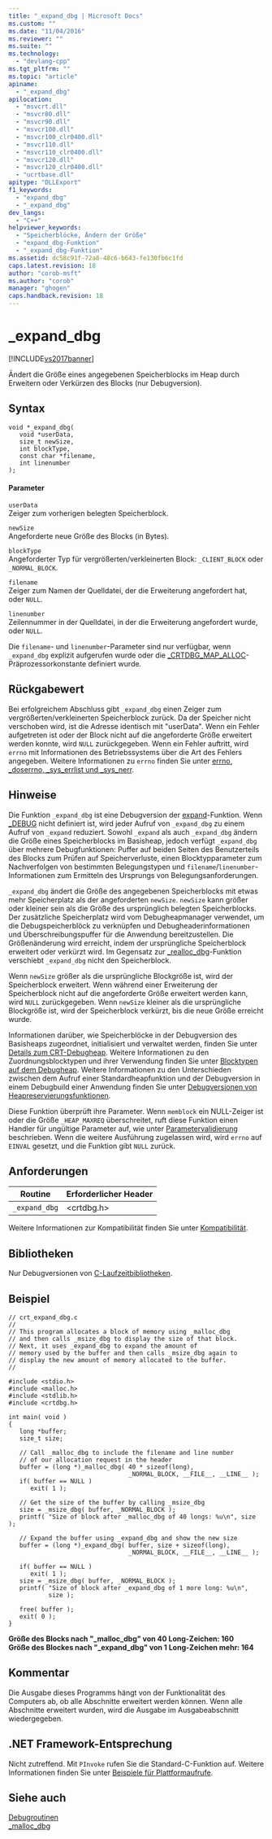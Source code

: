 ```yaml
---
title: "_expand_dbg | Microsoft Docs"
ms.custom: ""
ms.date: "11/04/2016"
ms.reviewer: ""
ms.suite: ""
ms.technology: 
  - "devlang-cpp"
ms.tgt_pltfrm: ""
ms.topic: "article"
apiname: 
  - "_expand_dbg"
apilocation: 
  - "msvcrt.dll"
  - "msvcr80.dll"
  - "msvcr90.dll"
  - "msvcr100.dll"
  - "msvcr100_clr0400.dll"
  - "msvcr110.dll"
  - "msvcr110_clr0400.dll"
  - "msvcr120.dll"
  - "msvcr120_clr0400.dll"
  - "ucrtbase.dll"
apitype: "DLLExport"
f1_keywords: 
  - "expand_dbg"
  - "_expand_dbg"
dev_langs: 
  - "C++"
helpviewer_keywords: 
  - "Speicherblöcke, Ändern der Größe"
  - "expand_dbg-Funktion"
  - "_expand_dbg-Funktion"
ms.assetid: dc58c91f-72a8-48c6-b643-fe130fb6c1fd
caps.latest.revision: 18
author: "corob-msft"
ms.author: "corob"
manager: "ghogen"
caps.handback.revision: 18
---
```

# _expand_dbg
[!INCLUDE[vs2017banner](../../assembler/inline/includes/vs2017banner.md)]

Ändert die Größe eines angegebenen Speicherblocks im Heap durch Erweitern oder Verkürzen des Blocks \(nur Debugversion\).  
  
## Syntax  
  
```  
void *_expand_dbg(   
   void *userData,  
   size_t newSize,  
   int blockType,  
   const char *filename,  
   int linenumber   
);  
```  
  
#### Parameter  
 `userData`  
 Zeiger zum vorherigen belegten Speicherblock.  
  
 `newSize`  
 Angeforderte neue Größe des Blocks \(in Bytes\).  
  
 `blockType`  
 Angeforderter Typ für vergrößerten\/verkleinerten Block: `_CLIENT_BLOCK` oder `_NORMAL_BLOCK`.  
  
 `filename`  
 Zeiger zum Namen der Quelldatei, der die Erweiterung angefordert hat, oder `NULL`.  
  
 `linenumber`  
 Zeilennummer in der Quelldatei, in der die Erweiterung angefordert wurde, oder `NULL`.  
  
 Die `filename`\- und `linenumber`\-Parameter sind nur verfügbar, wenn `_expand_dbg` explizit aufgerufen wurde oder die [\_CRTDBG\_MAP\_ALLOC](../../c-runtime-library/crtdbg-map-alloc.md)\-Präprozessorkonstante definiert wurde.  
  
## Rückgabewert  
 Bei erfolgreichem Abschluss gibt `_expand_dbg` einen Zeiger zum vergrößerten\/verkleinerten Speicherblock zurück.  Da der Speicher nicht verschoben wird, ist die Adresse identisch mit "userData".  Wenn ein Fehler aufgetreten ist oder der Block nicht auf die angeforderte Größe erweitert werden konnte, wird `NULL` zurückgegeben.  Wenn ein Fehler auftritt, wird `errno` mit Informationen des Betriebssystems über die Art des Fehlers angegeben.  Weitere Informationen zu `errno` finden Sie unter [errno, \_doserrno, \_sys\_errlist und \_sys\_nerr](../../c-runtime-library/errno-doserrno-sys-errlist-and-sys-nerr.md).  
  
## Hinweise  
 Die Funktion `_expand_dbg` ist eine Debugversion der [expand](../../c-runtime-library/reference/expand.md)\-Funktion.  Wenn [\_DEBUG](../../c-runtime-library/debug.md) nicht definiert ist, wird jeder Aufruf von `_expand_dbg`  zu einem Aufruf von `_expand` reduziert.  Sowohl `_expand` als auch `_expand_dbg` ändern die Größe eines Speicherblocks im Basisheap, jedoch verfügt `_expand_dbg` über mehrere Debugfunktionen: Puffer auf beiden Seiten des Benutzerteils des Blocks zum Prüfen auf Speicherverluste, einen Blocktypparameter zum Nachverfolgen von bestimmten Belegungstypen und `filename`\/`linenumber`\-Informationen zum Ermitteln des Ursprungs von Belegungsanforderungen.  
  
 `_expand_dbg` ändert die Größe des angegebenen Speicherblocks mit etwas mehr Speicherplatz als der angeforderten `newSize`.  `newSize` kann größer oder kleiner sein als die Größe des ursprünglich belegten Speicherblocks.  Der zusätzliche Speicherplatz wird vom Debugheapmanager verwendet, um die Debugspeicherblöck zu verknüpfen und Debugheaderinformationen und Überschreibungspuffer für die Anwendung bereitzustellen.  Die Größenänderung wird erreicht, indem der ursprüngliche Speicherblock erweitert oder verkürzt wird.  Im Gegensatz zur [\_realloc\_dbg](../../c-runtime-library/reference/realloc-dbg.md)\-Funktion verschiebt `_expand_dbg` nicht den Speicherblock.  
  
 Wenn `newSize` größer als die ursprüngliche Blockgröße ist, wird der Speicherblock erweitert.  Wenn während einer Erweiterung der Speicherblock nicht auf die angeforderte Größe erweitert werden kann, wird `NULL` zurückgegeben.  Wenn `newSize` kleiner als die ursprüngliche Blockgröße ist, wird der Speicherblock verkürzt, bis die neue Größe erreicht wurde.  
  
 Informationen darüber, wie Speicherblöcke in der Debugversion des Basisheaps zugeordnet, initialisiert und verwaltet werden, finden Sie unter [Details zum CRT\-Debugheap](../Topic/CRT%20Debug%20Heap%20Details.md).  Weitere Informationen zu den Zuordnungsblocktypen und ihrer Verwendung finden Sie unter [Blocktypen auf dem Debugheap](../Topic/CRT%20Debug%20Heap%20Details.md#BKMK_Types_of_blocks_on_the_debug_heap).  Weitere Informationen zu den Unterschieden zwischen dem Aufruf einer Standardheapfunktion und der Debugversion in einem Debugbuild einer Anwendung finden Sie unter [Debugversionen von Heapreservierungsfunktionen](../Topic/Debug%20Versions%20of%20Heap%20Allocation%20Functions.md).  
  
 Diese Funktion überprüft ihre Parameter.  Wenn `memblock` ein NULL\-Zeiger ist oder die Größe `_HEAP_MAXREQ` überschreitet, ruft diese Funktion einen Handler für ungültige Parameter auf, wie unter [Parametervalidierung](../../c-runtime-library/parameter-validation.md) beschrieben.  Wenn die weitere Ausführung zugelassen wird, wird `errno` auf `EINVAL` gesetzt, und die Funktion gibt `NULL` zurück.  
  
## Anforderungen  
  
|Routine|Erforderlicher Header|  
|-------------|---------------------------|  
|`_expand_dbg`|\<crtdbg.h\>|  
  
 Weitere Informationen zur Kompatibilität finden Sie unter [Kompatibilität](../../c-runtime-library/compatibility.md).  
  
## Bibliotheken  
 Nur Debugversionen von [C\-Laufzeitbibliotheken](../../c-runtime-library/crt-library-features.md).  
  
## Beispiel  
  
```  
// crt_expand_dbg.c  
//  
// This program allocates a block of memory using _malloc_dbg  
// and then calls _msize_dbg to display the size of that block.  
// Next, it uses _expand_dbg to expand the amount of  
// memory used by the buffer and then calls _msize_dbg again to  
// display the new amount of memory allocated to the buffer.  
//  
  
#include <stdio.h>  
#include <malloc.h>  
#include <stdlib.h>  
#include <crtdbg.h>  
  
int main( void )  
{  
   long *buffer;  
   size_t size;  
  
   // Call _malloc_dbg to include the filename and line number  
   // of our allocation request in the header  
   buffer = (long *)_malloc_dbg( 40 * sizeof(long),  
                                 _NORMAL_BLOCK, __FILE__, __LINE__ );  
   if( buffer == NULL )  
      exit( 1 );  
  
   // Get the size of the buffer by calling _msize_dbg  
   size = _msize_dbg( buffer, _NORMAL_BLOCK );  
   printf( "Size of block after _malloc_dbg of 40 longs: %u\n", size );  
  
   // Expand the buffer using _expand_dbg and show the new size  
   buffer = (long *)_expand_dbg( buffer, size + sizeof(long),  
                                 _NORMAL_BLOCK, __FILE__, __LINE__ );  
  
   if( buffer == NULL )  
      exit( 1 );  
   size = _msize_dbg( buffer, _NORMAL_BLOCK );  
   printf( "Size of block after _expand_dbg of 1 more long: %u\n",  
           size );  
  
   free( buffer );  
   exit( 0 );  
}  
```  
  
  **Größe des Blocks nach "\_malloc\_dbg" von 40 Long\-Zeichen: 160**  
**Größe des Blockes nach "\_expand\_dbg" von 1 Long\-Zeichen mehr: 164**   
## Kommentar  
 Die Ausgabe dieses Programms hängt von der Funktionalität des Computers ab, ob alle Abschnitte erweitert werden können.  Wenn alle Abschnitte erweitert wurden, wird die Ausgabe im Ausgabeabschnitt wiedergegeben.  
  
## .NET Framework-Entsprechung  
 Nicht zutreffend. Mit `PInvoke` rufen Sie die Standard\-C\-Funktion auf. Weitere Informationen finden Sie unter [Beispiele für Plattformaufrufe](../Topic/Platform%20Invoke%20Examples.md).  
  
## Siehe auch  
 [Debugroutinen](../../c-runtime-library/debug-routines.md)   
 [\_malloc\_dbg](../../c-runtime-library/reference/malloc-dbg.md)